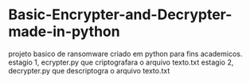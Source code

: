 # Basic-Encrypter-and-Decrypter-made-in-python

projeto basico de ransomware criado em python para fins academicos. 
estagio 1, ecrypter.py que criptografara o arquivo texto.txt
estagio 2, decrypter.py que descriptogra o arquivo texto.txt
